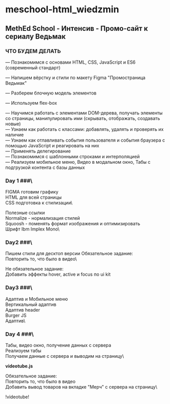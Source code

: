 # meschool-html_wiedzmin
## MethEd School - Интенсив - Промо-сайт к сериалу Ведьмак


### ЧТО БУДЕМ ДЕЛАТЬ

— Познакомимся с основами HTML, CSS, JavaScript и ES6 (современный стандарт)

— Напишем вёрстку и стили по макету Figma "Промостраница Ведьмак"

— Разберем блочную модель элементов

— Используем flex-box

— Научимся работать с элементами DOM-дерева, получать элементы со страницы, манипулировать ими (скрывать, отображать, создавать новые)\
— Узнаем как работать с классами: добавлять, удалять и проверять их наличие\
— Узнаем как отлавливать события пользователя и события браузера с помощью JavaScript и реагировать на них\
— Применять делегирование\
— Познакомимся с шаблонными строками и интерполяцией\
— Реализуем мобильное меню, Видео в модальном окно,  Табы с подгрузкой контента с базы данных

### Day 1 ###\
FIGMA готовим графику\
HTML для всей страницы\
CSS подготовка к стилизации\

Полезные ссылки\
Normalize - нормализация стилей\
Squoosh - поменять формат изображения и оптимизировать\
Шрифт Ibm Implex Mono\

### Day2 ###\
Пишем стили для десктоп версии
Обязательное задание:\
Повторить то, что было в видео\

Не обязательное задание:\
Добавить эффекты hover, active и focus по ui kit

### Day3 ###\
Адаптив и Мобильное меню\
Вертикальный адаптив\
Адаптив header\
Burger JS\
Адаптив\

### Day 4 ###\
Табы, видео окно, получение данных с сервера\
Реализуем табы\
Получаем данные с сервера и выводим на страницу\

**videotube.js**

Обязательное задание:\
Повторить то, что было в видео\
Добавить вывод товаров на вкладке "Мерч" с сервера на страницу\

!videotube!


